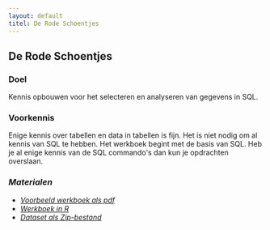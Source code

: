 ```yaml
---
layout: default
titel: De Rode Schoentjes
---
```


## De Rode Schoentjes

### <span class="fa-solid fa-bullseye-arrow" /> Doel

Kennis opbouwen voor het selecteren en analyseren van gegevens in SQL.

### <span class="fa-solid fa-head-side-brain" /> Voorkennis

Enige kennis over tabellen en data in tabellen is fijn. Het is niet nodig om al kennis van SQL te hebben.
Het werkboek begint met de basis van SQL. Heb je al enige kennis van de SQL commando's dan kun je opdrachten overslaan.

### <i class="fa-solid fa-download" /> Materialen

- [Voorbeeld werkboek als pdf](../werkboek/de-rode-schoentjes.pdf)
- [Werkboek in R](../notebook/de-rode-Schoentjes.Rmd)
- [Dataset als Zip-bestand](../dataset/Rode%20Schoentjes.zip)
